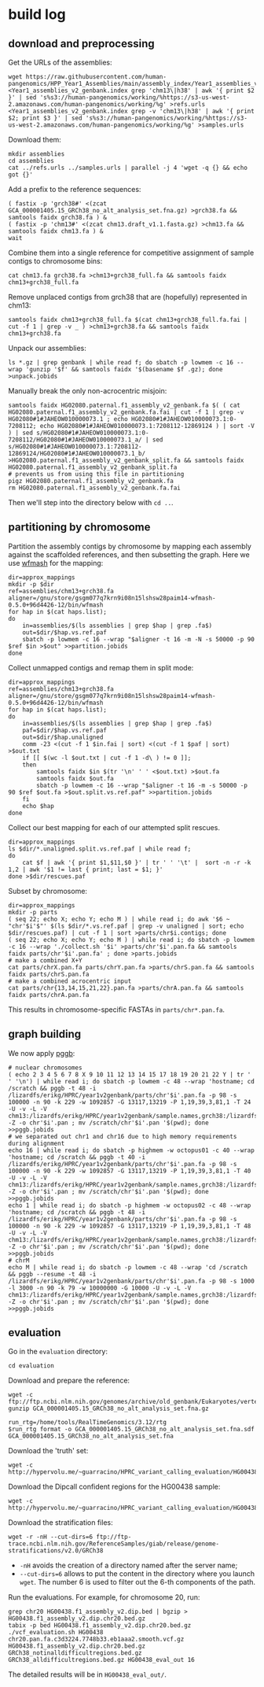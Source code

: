 # build log

## download and preprocessing

Get the URLs of the assemblies:

```
wget https://raw.githubusercontent.com/human-pangenomics/HPP_Year1_Assemblies/main/assembly_index/Year1_assemblies_v2_genbank.index
<Year1_assemblies_v2_genbank.index grep 'chm13\|h38' | awk '{ print $2 }' | sed 's%s3://human-pangenomics/working/%https://s3-us-west-2.amazonaws.com/human-pangenomics/working/%g' >refs.urls
<Year1_assemblies_v2_genbank.index grep -v 'chm13\|h38' | awk '{ print $2; print $3 }' | sed 's%s3://human-pangenomics/working/%https://s3-us-west-2.amazonaws.com/human-pangenomics/working/%g' >samples.urls
```

Download them:

```
mkdir assemblies
cd assemblies
cat ../refs.urls ../samples.urls | parallel -j 4 'wget -q {} && echo got {}'
```

Add a prefix to the reference sequences:

```
( fastix -p 'grch38#' <(zcat GCA_000001405.15_GRCh38_no_alt_analysis_set.fna.gz) >grch38.fa && samtools faidx grch38.fa ) &
( fastix -p 'chm13#' <(zcat chm13.draft_v1.1.fasta.gz) >chm13.fa && samtools faidx chm13.fa ) &
wait
```

Combine them into a single reference for competitive assignment of sample contigs to chromosome bins:

```
cat chm13.fa grch38.fa >chm13+grch38_full.fa && samtools faidx chm13+grch38_full.fa
```

Remove unplaced contigs from grch38 that are (hopefully) represented in chm13:

```
samtools faidx chm13+grch38_full.fa $(cat chm13+grch38_full.fa.fai | cut -f 1 | grep -v _ ) >chm13+grch38.fa && samtools faidx chm13+grch38.fa
```

Unpack our assemblies:

```
ls *.gz | grep genbank | while read f; do sbatch -p lowmem -c 16 --wrap 'gunzip '$f' && samtools faidx '$(basename $f .gz); done >unpack.jobids
```

Manually break the only non-acrocentric misjoin:

```
samtools faidx HG02080.paternal.f1_assembly_v2_genbank.fa $( ( cat HG02080.paternal.f1_assembly_v2_genbank.fa.fai | cut -f 1 | grep -v HG02080#1#JAHEOW010000073.1 ; echo HG02080#1#JAHEOW010000073.1:0-7208112; echo HG02080#1#JAHEOW010000073.1:7208112-12869124 ) | sort -V ) | sed s/HG02080#1#JAHEOW010000073.1:0-7208112/HG02080#1#JAHEOW010000073.1_a/ | sed s/HG02080#1#JAHEOW010000073.1:7208112-12869124/HG02080#1#JAHEOW010000073.1_b/  >HG02080.paternal.f1_assembly_v2_genbank_split.fa && samtools faidx HG02080.paternal.f1_assembly_v2_genbank_split.fa
# prevents us from using this file in partitioning
pigz HG02080.paternal.f1_assembly_v2_genbank.fa
rm HG02080.paternal.f1_assembly_v2_genbank.fa.fai
```

Then we'll step into the directory below with `cd ..`.

## partitioning by chromosome

Partition the assembly contigs by chromosome by mapping each assembly against the scaffolded references, and then subsetting the graph. Here we use [wfmash](https://github.com/ekg/wfmash) for the mapping:

```
dir=approx_mappings
mkdir -p $dir
ref=assemblies/chm13+grch38.fa
aligner=/gnu/store/gsgm077q7krn9i08n15lshsw28paim14-wfmash-0.5.0+96d4426-12/bin/wfmash
for hap in $(cat haps.list);
do
    in=assemblies/$(ls assemblies | grep $hap | grep .fa$)
    out=$dir/$hap.vs.ref.paf
    sbatch -p lowmem -c 16 --wrap "$aligner -t 16 -m -N -s 50000 -p 90 $ref $in >$out" >>partition.jobids
done
```

Collect unmapped contigs and remap them in split mode:

```
dir=approx_mappings
ref=assemblies/chm13+grch38.fa
aligner=/gnu/store/gsgm077q7krn9i08n15lshsw28paim14-wfmash-0.5.0+96d4426-12/bin/wfmash  
for hap in $(cat haps.list);
do
    in=assemblies/$(ls assemblies | grep $hap | grep .fa$)
    paf=$dir/$hap.vs.ref.paf
    out=$dir/$hap.unaligned
    comm -23 <(cut -f 1 $in.fai | sort) <(cut -f 1 $paf | sort) >$out.txt
    if [[ $(wc -l $out.txt | cut -f 1 -d\ ) != 0 ]];
    then 
        samtools faidx $in $(tr '\n' ' ' <$out.txt) >$out.fa
        samtools faidx $out.fa
        sbatch -p lowmem -c 16 --wrap "$aligner -t 16 -m -s 50000 -p 90 $ref $out.fa >$out.split.vs.ref.paf" >>partition.jobids
    fi
    echo $hap
done
```

Collect our best mapping for each of our attempted split rescues.

```
dir=approx_mappings
ls $dir/*.unaligned.split.vs.ref.paf | while read f;
do
    cat $f | awk '{ print $1,$11,$0 }' | tr ' ' '\t' |  sort -n -r -k 1,2 | awk '$1 != last { print; last = $1; }'
done >$dir/rescues.paf
```

Subset by chromosome:

```
dir=approx_mappings
mkdir -p parts
( seq 22; echo X; echo Y; echo M ) | while read i; do awk '$6 ~ "chr'$i'$"' $(ls $dir/*.vs.ref.paf | grep -v unaligned | sort; echo $dir/rescues.paf) | cut -f 1 | sort >parts/chr$i.contigs; done
( seq 22; echo X; echo Y; echo M ) | while read i; do sbatch -p lowmem -c 16 --wrap './collect.sh '$i' >parts/chr'$i'.pan.fa && samtools faidx parts/chr'$i'.pan.fa' ; done >parts.jobids
# make a combined X+Y
cat parts/chrX.pan.fa parts/chrY.pan.fa >parts/chrS.pan.fa && samtools faidx parts/chrS.pan.fa
# make a combined acrocentric input
cat parts/chr{13,14,15,21,22}.pan.fa >parts/chrA.pan.fa && samtools faidx parts/chrA.pan.fa
```

This results in chromosome-specific FASTAs in `parts/chr*.pan.fa`.

## graph building

We now apply [pggb](https://github.com/pangenome/pggb):

```
# nuclear chromosomes
( echo 2 3 4 5 6 7 8 X 9 10 11 12 13 14 15 17 18 19 20 21 22 Y | tr ' ' '\n') | while read i; do sbatch -p lowmem -c 48 --wrap 'hostname; cd /scratch && pggb -t 48 -i /lizardfs/erikg/HPRC/year1v2genbank/parts/chr'$i'.pan.fa -p 98 -s 100000 -n 90 -k 229 -w 1092857 -G 13117,13219 -P 1,19,39,3,81,1 -T 24 -U -v -L -V chm13:/lizardfs/erikg/HPRC/year1v2genbank/sample.names,grch38:/lizardfs/erikg/HPRC/year1v2genbank/sample.names -Z -o chr'$i'.pan ; mv /scratch/chr'$i'.pan '$(pwd); done >>pggb.jobids
# we separated out chr1 and chr16 due to high memory requirements during alignment
echo 16 | while read i; do sbatch -p highmem -w octopus01 -c 40 --wrap 'hostname; cd /scratch && pggb -t 40 -i /lizardfs/erikg/HPRC/year1v2genbank/parts/chr'$i'.pan.fa -p 98 -s 100000 -n 90 -k 229 -w 1092857 -G 13117,13219 -P 1,19,39,3,81,1 -T 40 -U -v -L -V chm13:/lizardfs/erikg/HPRC/year1v2genbank/sample.names,grch38:/lizardfs/erikg/HPRC/year1v2genbank/sample.names -Z -o chr'$i'.pan ; mv /scratch/chr'$i'.pan '$(pwd); done >>pggb.jobids
echo 1 | while read i; do sbatch -p highmem -w octopus02 -c 48 --wrap 'hostname; cd /scratch && pggb -t 48 -i /lizardfs/erikg/HPRC/year1v2genbank/parts/chr'$i'.pan.fa -p 98 -s 100000 -n 90 -k 229 -w 1092857 -G 13117,13219 -P 1,19,39,3,81,1 -T 48 -U -v -L -V chm13:/lizardfs/erikg/HPRC/year1v2genbank/sample.names,grch38:/lizardfs/erikg/HPRC/year1v2genbank/sample.names -Z -o chr'$i'.pan ; mv /scratch/chr'$i'.pan '$(pwd); done >>pggb.jobids
# chrM
echo M | while read i; do sbatch -p lowmem -c 48 --wrap 'cd /scratch && pggb --resume -t 48 -i /lizardfs/erikg/HPRC/year1v2genbank/parts/chr'$i'.pan.fa -p 98 -s 1000 -l 3000 -n 90 -k 79 -w 10000000 -G 10000 -U -v -L -V chm13:/lizardfs/erikg/HPRC/year1v2genbank/sample.names,grch38:/lizardfs/erikg/HPRC/year1v2genbank/sample.names -Z -o chr'$i'.pan ; mv /scratch/chr'$i'.pan '$(pwd); done >>pggb.jobids
```

## evaluation

Go in the `evaluation` directory:

```
cd evaluation
```

Download and prepare the reference:

```
wget -c ftp://ftp.ncbi.nlm.nih.gov/genomes/archive/old_genbank/Eukaryotes/vertebrates_mammals/Homo_sapiens/GRCh38/seqs_for_alignment_pipelines/GCA_000001405.15_GRCh38_no_alt_analysis_set.fna.gz
gunzip GCA_000001405.15_GRCh38_no_alt_analysis_set.fna.gz

run_rtg=/home/tools/RealTimeGenomics/3.12/rtg
$run_rtg format -o GCA_000001405.15_GRCh38_no_alt_analysis_set.fna.sdf GCA_000001405.15_GRCh38_no_alt_analysis_set.fna
```

Download the 'truth' set:

```
wget -c http://hypervolu.me/~guarracino/HPRC_variant_calling_evaluation/HG00438.GRCh38_no_alt.deepvariant.vcf.gz
```

Download the Dipcall confident regions for the HG00438 sample:

```
wget -c http://hypervolu.me/~guarracino/HPRC_variant_calling_evaluation/HG00438.f1_assembly_v2.dip.bed
```

<!---
```
wget -c https://9a3fe.03c0.data.globus.org/benchmarking/original_vcfs/HG00438.GRCh38_no_alt.deepvariant.vcf.gz
```
-->

<!---
Download the easy/hard regions:

```
wget -c https://9a3fe.03c0.data.globus.org/benchmarking/dipcall_truth/pggb-burned/GRCh38_notinalldifficultregions.bed.gz
wget -c https://9a3fe.03c0.data.globus.org/benchmarking/dipcall_truth/pggb-burned/GRCh38_alldifficultregions.bed.gz
```
-->

Download the stratification files:
```
wget -r -nH --cut-dirs=6 ftp://ftp-trace.ncbi.nlm.nih.gov/ReferenceSamples/giab/release/genome-stratifications/v2.0/GRCh38
```
- `-nH` avoids the creation of a directory named after the server name;
- `--cut-dirs=6` allows to put the content in the directory where you launch `wget`. The number 6 is used to filter out
  the 6-th components of the path.


Run the evaluations. For example, for chromosome 20, run:

```
grep chr20 HG00438.f1_assembly_v2.dip.bed | bgzip > HG00438.f1_assembly_v2.dip.chr20.bed.gz
tabix -p bed HG00438.f1_assembly_v2.dip.chr20.bed.gz
./vcf_evaluation.sh HG00438 chr20.pan.fa.c3d3224.7748b33.eb1aaa2.smooth.vcf.gz HG00438.f1_assembly_v2.dip.chr20.bed.gz GRCh38_notinalldifficultregions.bed.gz GRCh38_alldifficultregions.bed.gz HG00438_eval_out 16
```

The detailed results will be in `HG00438_eval_out/`.
